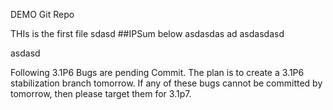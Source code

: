DEMO Git Repo

THIs is the first file
sdasd
##IPSum below
asdasdas
ad
asdasdasd

asdasd


Following 3.1P6 Bugs are pending Commit. The plan is to create a 3.1P6 stabilization branch tomorrow. If any of these bugs cannot be committed by tomorrow, then please target them for 3.1p7.
